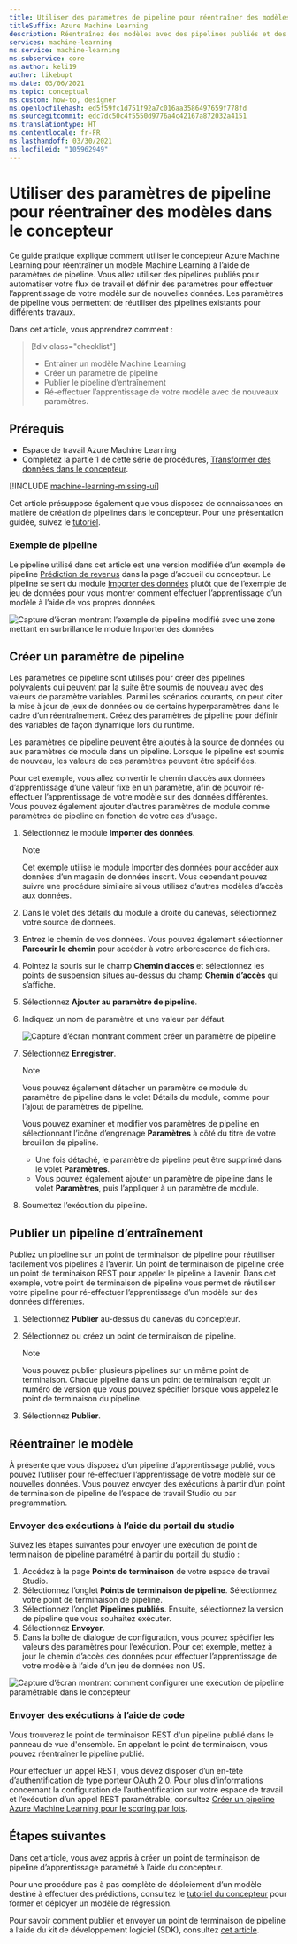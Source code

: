 ```yaml
---
title: Utiliser des paramètres de pipeline pour réentraîner des modèles dans le concepteur
titleSuffix: Azure Machine Learning
description: Réentraînez des modèles avec des pipelines publiés et des paramètres de pipeline dans le concepteur Azure Machine Learning.
services: machine-learning
ms.service: machine-learning
ms.subservice: core
ms.author: keli19
author: likebupt
ms.date: 03/06/2021
ms.topic: conceptual
ms.custom: how-to, designer
ms.openlocfilehash: ed5f59fc1d751f92a7c016aa3586497659f778fd
ms.sourcegitcommit: edc7dc50c4f5550d9776a4c42167a872032a4151
ms.translationtype: HT
ms.contentlocale: fr-FR
ms.lasthandoff: 03/30/2021
ms.locfileid: "105962949"
---
```

# <a name="use-pipeline-parameters-to-retrain-models-in-the-designer"></a>Utiliser des paramètres de pipeline pour réentraîner des modèles dans le concepteur


Ce guide pratique explique comment utiliser le concepteur Azure Machine Learning pour réentraîner un modèle Machine Learning à l’aide de paramètres de pipeline. Vous allez utiliser des pipelines publiés pour automatiser votre flux de travail et définir des paramètres pour effectuer l’apprentissage de votre modèle sur de nouvelles données. Les paramètres de pipeline vous permettent de réutiliser des pipelines existants pour différents travaux.  

Dans cet article, vous apprendrez comment :

> [!div class="checklist"]
> * Entraîner un modèle Machine Learning
> * Créer un paramètre de pipeline
> * Publier le pipeline d’entraînement
> * Ré-effectuer l’apprentissage de votre modèle avec de nouveaux paramètres.

## <a name="prerequisites"></a>Prérequis

* Espace de travail Azure Machine Learning
* Complétez la partie 1 de cette série de procédures, [Transformer des données dans le concepteur](how-to-designer-transform-data.md).

[!INCLUDE [machine-learning-missing-ui](../../includes/machine-learning-missing-ui.md)]

Cet article présuppose également que vous disposez de connaissances en matière de création de pipelines dans le concepteur. Pour une présentation guidée, suivez le [tutoriel](tutorial-designer-automobile-price-train-score.md). 

### <a name="sample-pipeline"></a>Exemple de pipeline

Le pipeline utilisé dans cet article est une version modifiée d’un exemple de pipeline [Prédiction de revenus](samples-designer.md#classification) dans la page d’accueil du concepteur. Le pipeline se sert du module [Importer des données](algorithm-module-reference/import-data.md) plutôt que de l’exemple de jeu de données pour vous montrer comment effectuer l’apprentissage d’un modèle à l’aide de vos propres données.

![Capture d’écran montrant l’exemple de pipeline modifié avec une zone mettant en surbrillance le module Importer des données](./media/how-to-retrain-designer/modified-sample-pipeline.png)

## <a name="create-a-pipeline-parameter"></a>Créer un paramètre de pipeline

Les paramètres de pipeline sont utilisés pour créer des pipelines polyvalents qui peuvent par la suite être soumis de nouveau avec des valeurs de paramètre variables. Parmi les scénarios courants, on peut citer la mise à jour de jeux de données ou de certains hyperparamètres dans le cadre d’un réentraînement. Créez des paramètres de pipeline pour définir des variables de façon dynamique lors du runtime. 

Les paramètres de pipeline peuvent être ajoutés à la source de données ou aux paramètres de module dans un pipeline. Lorsque le pipeline est soumis de nouveau, les valeurs de ces paramètres peuvent être spécifiées.

Pour cet exemple, vous allez convertir le chemin d’accès aux données d’apprentissage d’une valeur fixe en un paramètre, afin de pouvoir ré-effectuer l’apprentissage de votre modèle sur des données différentes. Vous pouvez également ajouter d’autres paramètres de module comme paramètres de pipeline en fonction de votre cas d’usage.

1. Sélectionnez le module **Importer des données**.

    > [!NOTE]
    > Cet exemple utilise le module Importer des données pour accéder aux données d’un magasin de données inscrit. Vous cependant pouvez suivre une procédure similaire si vous utilisez d’autres modèles d’accès aux données.

1. Dans le volet des détails du module à droite du canevas, sélectionnez votre source de données.

1. Entrez le chemin de vos données. Vous pouvez également sélectionner **Parcourir le chemin** pour accéder à votre arborescence de fichiers. 

1. Pointez la souris sur le champ **Chemin d’accès** et sélectionnez les points de suspension situés au-dessus du champ **Chemin d’accès** qui s’affiche.

1. Sélectionnez **Ajouter au paramètre de pipeline**.

1. Indiquez un nom de paramètre et une valeur par défaut.

   ![Capture d’écran montrant comment créer un paramètre de pipeline](media/how-to-retrain-designer/add-pipeline-parameter.png)

1. Sélectionnez **Enregistrer**.

   > [!NOTE]
   > Vous pouvez également détacher un paramètre de module du paramètre de pipeline dans le volet Détails du module, comme pour l’ajout de paramètres de pipeline.
   >
   > Vous pouvez examiner et modifier vos paramètres de pipeline en sélectionnant l’icône d’engrenage **Paramètres** à côté du titre de votre brouillon de pipeline. 
   >    - Une fois détaché, le paramètre de pipeline peut être supprimé dans le volet **Paramètres**.
   >    - Vous pouvez également ajouter un paramètre de pipeline dans le volet **Paramètres**, puis l’appliquer à un paramètre de module.

1. Soumettez l’exécution du pipeline.

## <a name="publish-a-training-pipeline"></a>Publier un pipeline d’entraînement

Publiez un pipeline sur un point de terminaison de pipeline pour réutiliser facilement vos pipelines à l’avenir. Un point de terminaison de pipeline crée un point de terminaison REST pour appeler le pipeline à l’avenir. Dans cet exemple, votre point de terminaison de pipeline vous permet de réutiliser votre pipeline pour ré-effectuer l’apprentissage d’un modèle sur des données différentes.

1. Sélectionnez **Publier** au-dessus du canevas du concepteur.
1. Sélectionnez ou créez un point de terminaison de pipeline.

   > [!NOTE]
   > Vous pouvez publier plusieurs pipelines sur un même point de terminaison. Chaque pipeline dans un point de terminaison reçoit un numéro de version que vous pouvez spécifier lorsque vous appelez le point de terminaison du pipeline.

1. Sélectionnez **Publier**.

## <a name="retrain-your-model"></a>Réentraîner le modèle

À présente que vous disposez d’un pipeline d’apprentissage publié, vous pouvez l’utiliser pour ré-effectuer l’apprentissage de votre modèle sur de nouvelles données. Vous pouvez envoyer des exécutions à partir d’un point de terminaison de pipeline de l’espace de travail Studio ou par programmation.

### <a name="submit-runs-by-using-the-studio-portal"></a>Envoyer des exécutions à l’aide du portail du studio

Suivez les étapes suivantes pour envoyer une exécution de point de terminaison de pipeline paramétré à partir du portail du studio :

1. Accédez à la page **Points de terminaison** de votre espace de travail Studio.
1. Sélectionnez l’onglet **Points de terminaison de pipeline**. Sélectionnez votre point de terminaison de pipeline.
1. Sélectionnez l’onglet **Pipelines publiés**. Ensuite, sélectionnez la version de pipeline que vous souhaitez exécuter.
1. Sélectionnez **Envoyer**.
1. Dans la boîte de dialogue de configuration, vous pouvez spécifier les valeurs des paramètres pour l’exécution. Pour cet exemple, mettez à jour le chemin d’accès des données pour effectuer l’apprentissage de votre modèle à l’aide d’un jeu de données non US.

![Capture d’écran montrant comment configurer une exécution de pipeline paramétrable dans le concepteur](./media/how-to-retrain-designer/published-pipeline-run.png)

### <a name="submit-runs-by-using-code"></a>Envoyer des exécutions à l’aide de code

Vous trouverez le point de terminaison REST d'un pipeline publié dans le panneau de vue d'ensemble. En appelant le point de terminaison, vous pouvez réentraîner le pipeline publié.

Pour effectuer un appel REST, vous devez disposer d’un en-tête d’authentification de type porteur OAuth 2.0. Pour plus d’informations concernant la configuration de l’authentification sur votre espace de travail et l’exécution d’un appel REST paramétrable, consultez [Créer un pipeline Azure Machine Learning pour le scoring par lots](tutorial-pipeline-batch-scoring-classification.md#publish-and-run-from-a-rest-endpoint).

## <a name="next-steps"></a>Étapes suivantes

Dans cet article, vous avez appris à créer un point de terminaison de pipeline d’apprentissage paramétré à l’aide du concepteur.

Pour une procédure pas à pas complète de déploiement d’un modèle destiné à effectuer des prédictions, consultez le [tutoriel du concepteur](tutorial-designer-automobile-price-train-score.md) pour former et déployer un modèle de régression.

Pour savoir comment publier et envoyer un point de terminaison de pipeline à l’aide du kit de développement logiciel (SDK), consultez [cet article](how-to-deploy-pipelines.md).
